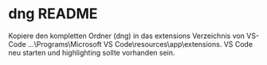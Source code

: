 # dng README

Kopiere den kompletten Ordner (dng) in das extensions Verzeichnis von VS-Code ...\Programs\Microsoft VS Code\resources\app\extensions.
VS Code neu starten und highlighting sollte vorhanden sein.